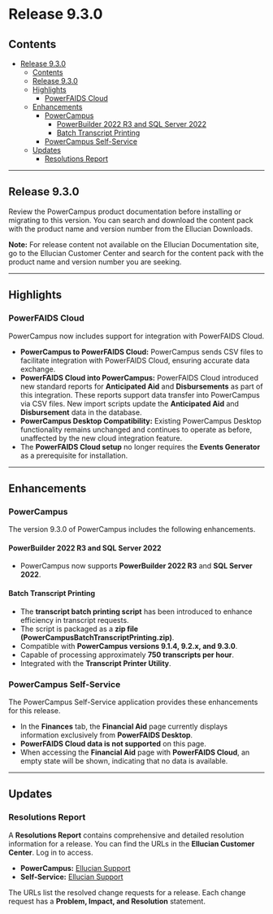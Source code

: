 # Release 9.3.0

## Contents

- [Release 9.3.0](#release-930)
  - [Contents](#contents)
  - [Release 9.3.0](#release-930-1)
  - [Highlights](#highlights)
    - [PowerFAIDS Cloud](#powerfaids-cloud)
  - [Enhancements](#enhancements)
    - [PowerCampus](#powercampus)
      - [PowerBuilder 2022 R3 and SQL Server 2022](#powerbuilder-2022-r3-and-sql-server-2022)
      - [Batch Transcript Printing](#batch-transcript-printing)
    - [PowerCampus Self-Service](#powercampus-self-service)
  - [Updates](#updates)
    - [Resolutions Report](#resolutions-report)

---

## Release 9.3.0

Review the PowerCampus product documentation before installing or migrating to this version. You can search and download the content pack with the product name and version number from the Ellucian Downloads.

**Note:** For release content not available on the Ellucian Documentation site, go to the Ellucian Customer Center and search for the content pack with the product name and version number you are seeking.

---

## Highlights

### PowerFAIDS Cloud

PowerCampus now includes support for integration with PowerFAIDS Cloud.

- **PowerCampus to PowerFAIDS Cloud:** PowerCampus sends CSV files to facilitate integration with PowerFAIDS Cloud, ensuring accurate data exchange.
- **PowerFAIDS Cloud into PowerCampus:** PowerFAIDS Cloud introduced new standard reports for **Anticipated Aid** and **Disbursements** as part of this integration. These reports support data transfer into PowerCampus via CSV files. New import scripts update the **Anticipated Aid** and **Disbursement** data in the database.
- **PowerCampus Desktop Compatibility:** Existing PowerCampus Desktop functionality remains unchanged and continues to operate as before, unaffected by the new cloud integration feature.
- The **PowerFAIDS Cloud setup** no longer requires the **Events Generator** as a prerequisite for installation.

---

## Enhancements

### PowerCampus

The version 9.3.0 of PowerCampus includes the following enhancements.

#### PowerBuilder 2022 R3 and SQL Server 2022

- PowerCampus now supports **PowerBuilder 2022 R3** and **SQL Server 2022**.

#### Batch Transcript Printing

- The **transcript batch printing script** has been introduced to enhance efficiency in transcript requests.
- The script is packaged as a **zip file (PowerCampusBatchTranscriptPrinting.zip)**.
- Compatible with **PowerCampus versions 9.1.4, 9.2.x, and 9.3.0**.
- Capable of processing approximately **750 transcripts per hour**.
- Integrated with the **Transcript Printer Utility**.

### PowerCampus Self-Service

The PowerCampus Self-Service application provides these enhancements for this release.

- In the **Finances** tab, the **Financial Aid** page currently displays information exclusively from **PowerFAIDS Desktop**.
- **PowerFAIDS Cloud data is not supported** on this page.
- When accessing the **Financial Aid** page with **PowerFAIDS Cloud**, an empty state will be shown, indicating that no data is available.

---

## Updates

### Resolutions Report

A **Resolutions Report** contains comprehensive and detailed resolution information for a release. You can find the URLs in the **Ellucian Customer Center**. Log in to access.

- **PowerCampus:** [Ellucian Support](https://elluciansupport.service-now.com/esc?id=standard_ticket&table=ellucian_product_release&sys_id=5b2136e7838b4a14209676226daad303)
- **Self-Service:** [Ellucian Support](https://elluciansupport.service-now.com/esc?id=standard_ticket&table=ellucian_product_release&sys_id=c4e7b2eb838f4a14209676226daad38a)

The URLs list the resolved change requests for a release. Each change request has a **Problem, Impact, and Resolution** statement.

